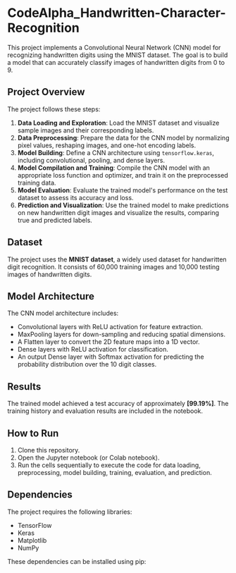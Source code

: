 # CodeAlpha_Handwritten-Character-Recognition


This project implements a Convolutional Neural Network (CNN) model for recognizing handwritten digits using the MNIST dataset. The goal is to build a model that can accurately classify images of handwritten digits from 0 to 9.

## Project Overview

The project follows these steps:

1.  **Data Loading and Exploration**: Load the MNIST dataset and visualize sample images and their corresponding labels.
2.  **Data Preprocessing**: Prepare the data for the CNN model by normalizing pixel values, reshaping images, and one-hot encoding labels.
3.  **Model Building**: Define a CNN architecture using `tensorflow.keras`, including convolutional, pooling, and dense layers.
4.  **Model Compilation and Training**: Compile the CNN model with an appropriate loss function and optimizer, and train it on the preprocessed training data.
5.  **Model Evaluation**: Evaluate the trained model's performance on the test dataset to assess its accuracy and loss.
6.  **Prediction and Visualization**: Use the trained model to make predictions on new handwritten digit images and visualize the results, comparing true and predicted labels.

## Dataset

The project uses the **MNIST dataset**, a widely used dataset for handwritten digit recognition. It consists of 60,000 training images and 10,000 testing images of handwritten digits.

## Model Architecture

The CNN model architecture includes:

*   Convolutional layers with ReLU activation for feature extraction.
*   MaxPooling layers for down-sampling and reducing spatial dimensions.
*   A Flatten layer to convert the 2D feature maps into a 1D vector.
*   Dense layers with ReLU activation for classification.
*   An output Dense layer with Softmax activation for predicting the probability distribution over the 10 digit classes.

## Results

The trained model achieved a test accuracy of approximately **[99.19%]**. The training history and evaluation results are included in the notebook.

## How to Run

1.  Clone this repository.
2.  Open the Jupyter notebook (or Colab notebook).
3.  Run the cells sequentially to execute the code for data loading, preprocessing, model building, training, evaluation, and prediction.

## Dependencies

The project requires the following libraries:

*   TensorFlow
*   Keras
*   Matplotlib
*   NumPy

These dependencies can be installed using pip:
